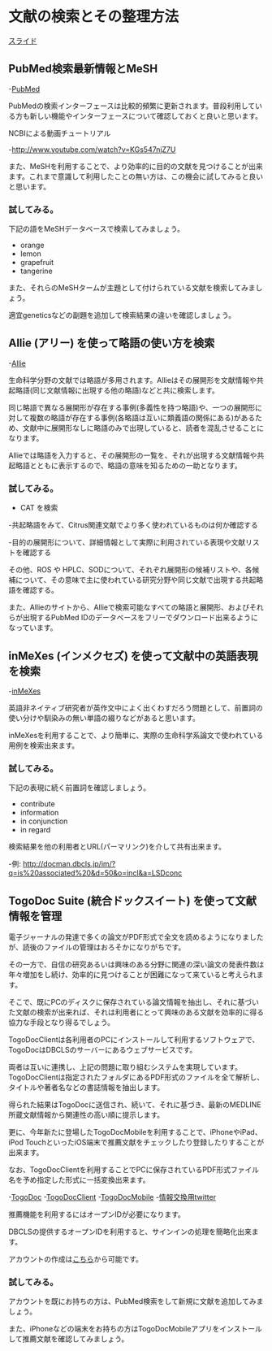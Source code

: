 # 文献の検索とその整理方法

[スライド](http://www.slideshare.net/yayamamo/ajacs33-togo-docinmexesalliess)

## PubMed検索最新情報とMeSH

-[PubMed](http://pubmed.tov/)

PubMedの検索インターフェースは比較的頻繁に更新されます。普段利用している方も新しい機能やインターフェースについて確認しておくと良いと思います。

NCBIによる動画チュートリアル

-http://www.youtube.com/watch?v=KGs547njZ7U 

また、MeSHを利用することで、より効率的に目的の文献を見つけることが出来ます。これまで意識して利用したことの無い方は、この機会に試してみると良いと思います。

### 試してみる。
下記の語をMeSHデータベースで検索してみましょう。
- orange
- lemon
- grapefruit
- tangerine

また、それらのMeSHタームが主題として付けられている文献を検索してみましょう。

適宜geneticsなどの副題を追加して検索結果の違いを確認しましょう。

## Allie (アリー) を使って略語の使い方を検索

-[Allie](http://allie.dbcls.jp/)

生命科学分野の文献では略語が多用されます。Allieはその展開形を文献情報や共起略語(同じ文献情報に出現する他の略語)などと共に検索します。

同じ略語で異なる展開形が存在する事例(多義性を持つ略語)や、一つの展開形に対して複数の略語が存在する事例(各略語は互いに類義語の関係にある)があるため、文献中に展開形なしに略語のみで出現していると、読者を混乱させることになります。

Allieでは略語を入力すると、その展開形の一覧を、それが出現する文献情報や共起略語とともに表示するので、略語の意味を知るための一助となります。

### 試してみる。

- CAT を検索

-共起略語をみて、Citrus関連文献でより多く使われているものは何か確認する

-目的の展開形について、詳細情報として実際に利用されている表現や文献リストを確認する

その他、ROS や HPLC、SODについて、それぞれ展開形の候補リストや、各候補について、その意味で主に使われている研究分野や同じ文献で出現する共起略語を確認する。

また、Allieのサイトから、Allieで検索可能なすべての略語と展開形、およびそれらが出現するPubMed IDのデータベースをフリーでダウンロード出来るようになっています。

## inMeXes (インメクセズ) を使って文献中の英語表現を検索

-[inMeXes](http://docman.dbcls.jp/im/)

英語非ネイティブ研究者が英作文中によく出くわすだろう問題として、前置詞の使い分けや馴染みの無い単語の綴りなどがあると思います。

inMeXesを利用することで、より簡単に、実際の生命科学系論文で使われている用例を検索出来ます。

### 試してみる。
下記の表現に続く前置詞を確認しましょう。
- contribute
- information
- in conjunction
- in regard

検索結果を他の利用者とURL(パーマリンク)を介して共有出来ます。

-例: http://docman.dbcls.jp/im/?q=is%20associated%20&d=50&o=incl&a=LSDconc

## TogoDoc Suite (統合ドックスイート) を使って文献情報を管理

電子ジャーナルの発達で多くの論文がPDF形式で全文を読めるようになりましたが、読後のファイルの管理はおろそかになりがちです。

その一方で、自信の研究あるいは興味のある分野に関連の深い論文の発表件数は年々増加をし続け、効率的に見つけることが困難になって来ていると考えられます。

そこで、既にPCのディスクに保存されている論文情報を抽出し、それに基づいた文献の検索が出来れば、それは利用者にとって興味のある文献を効率的に得る協力な手段となり得るでしょう。

TogoDocClientは各利用者のPCにインストールして利用するソフトウェアで、TogoDocはDBCLSのサーバーにあるウェブサービスです。

両者は互いに連携し、上記の問題に取り組むシステムを実現しています。TogoDocClientは指定されたフォルダにあるPDF形式のファイルを全て解析し、タイトルや著者名などの書誌情報を抽出します。

得られた結果はTogoDocに送信され、続いて、それに基づき、最新のMEDLINE所蔵文献情報から関連性の高い順に提示します。

更に、今年新たに登場したTogoDocMobileを利用することで、iPhoneやiPad、iPod TouchといったiOS端末で推薦文献をチェックしたり登録したりすることが出来ます。

なお、TogoDocClientを利用することでPCに保存されているPDF形式ファイル名を予め指定した形式に一括変換出来ます。

-[TogoDoc](http://docman.dbcls.jp/pubmed_recom)
-[TogoDocClient](http://tdc.cb.k.u-tokyo.ac.jp/)
-[TogoDocMobile](http://itunes.apple.com/ja/app/togodocmobile/id498937296)
-[情報交換用twitter](http://twitter.com/togodoc)

推薦機能を利用するにはオープンIDが必要になります。

DBCLSの提供するオープンIDを利用すると、サインインの処理を簡略化出来ます。

アカウントの作成は[こちら](https://openid.dbcls.jp/account/signup)から可能です。

### 試してみる。
アカウントを既にお持ちの方は、PubMed検索をして新規に文献を追加してみましょう。

また、iPhoneなどの端末をお持ちの方はTogoDocMobileアプリをインストールして推薦文献を確認してみましょう。
